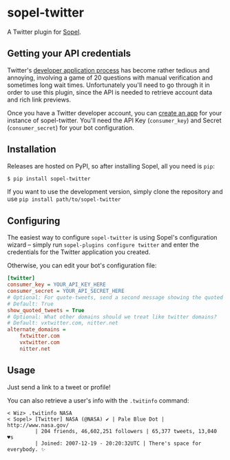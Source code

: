 # sopel-twitter

A Twitter plugin for [Sopel](https://sopel.chat/).

## Getting your API credentials

Twitter's [developer application
process](https://developer.twitter.com/en/docs/twitter-api/getting-started/getting-access-to-the-twitter-api)
has become rather tedious and annoying, involving a game of 20 questions with
manual verification and sometimes long wait times. Unfortunately you'll need
to go through it in order to use this plugin, since the API is needed to
retrieve account data and rich link previews.

Once you have a Twitter developer account, you can [create an
app](https://developer.twitter.com/en/portal/apps/new) for your instance of
sopel-twitter. You'll need the API Key (`consumer_key`) and Secret
(`consumer_secret`) for your bot configuration.

## Installation

Releases are hosted on PyPI, so after installing Sopel, all you need is `pip`:

```bash
$ pip install sopel-twitter
```

If you want to use the development version, simply clone the repository and use
`pip install path/to/sopel-twitter`

## Configuring

The easiest way to configure `sopel-twitter` is using Sopel's configuration
wizard – simply run `sopel-plugins configure twitter` and enter the
credentials for the Twitter application you created.

Otherwise, you can edit your bot's configuration file:

```ini
[twitter]
consumer_key = YOUR_API_KEY_HERE
consumer_secret = YOUR_API_SECRET_HERE
# Optional: For quote-tweets, send a second message showing the quoted tweet?
# Default: True
show_quoted_tweets = True
# Optional: What other domains should we treat like twitter domains?
# Default: vxtwitter.com, nitter.net
alternate_domains =
    fxtwitter.com
    vxtwitter.com
    nitter.net
```

## Usage

Just send a link to a tweet or profile!

You can also retrieve a user's info with the `.twitinfo` command:

```irc
< Wiz> .twitinfo NASA
< Sopel> [Twitter] NASA (@NASA) ✔️ | Pale Blue Dot | http://www.nasa.gov/
         | 204 friends, 46,602,251 followers | 65,377 tweets, 13,040 ♥s
         | Joined: 2007-12-19 - 20:20:32UTC | There's space for everybody. ✨
```
